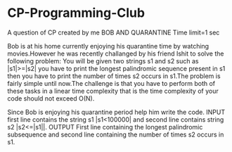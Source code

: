 # CP-Programming-Club
A question of CP created by me
BOB AND QUARANTINE
Time limit=1 sec

Bob is at his home currently enjoying his quarantine time by watching movies.However he was recently challanged by his friend Ishit to solve the following problem:
You will be given two strings s1 and s2 such as |s1|>=|s2| you have to print the longest palindromic sequence present in s1 then you have to print the number of times s2 occurs in s1.The problem is fairly simple until now.The challenge is that you have to perform both of these tasks in a linear time complexity that is the time complexity of your code should not exceed O(N).

Since Bob is enjoying his quarantine period help him write the code.
INPUT
first line contains the string s1 |s1<100000| and second line contains string s2 |s2<=|s1||.
OUTPUT
First line containing the longest palindromic subsequence and second line containing the number of times s2 occurs in s1.





